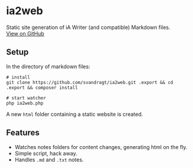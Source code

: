 # ia2web
Static site generation of iA Writer (and compatible) Markdown files.<br>
[View on GitHub](https://github.com/svandragt/ia2web)

## Setup

In the directory of markdown files:

```
# install
git clone https://github.com/svandragt/ia2web.git .export && cd .export && composer install

# start watcher
php ia2web.php
```

A new `html` folder containing a static website is created.

## Features

- Watches notes folders for content changes, generating html on the fly.
- Simple script, hack away.
- Handles `.md` and `.txt` notes.
